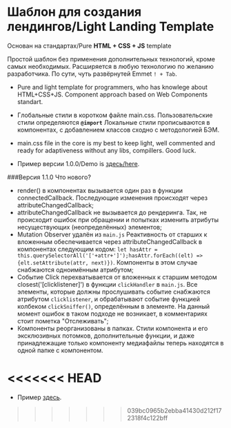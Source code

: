 # Шаблон для создания лендингов/Light Landing Template
 Основан на стандартах/Pure **HTML + CSS + JS** template

Простой шаблон без применения дополнительных технологий, кроме самых необходимых. Расширяется в любую технологию по желанию разработчика. По сути, чуть развёрнутей Emmet `! + Tab`.
- Pure and light template for programmers, who has knowlege about HTML+CSS+JS. Component approach based on Web Components standart.
- Глобальные стили в коротком файле main.css. Пользовательские стили определяются <b>`@import`</b> Локальные стили прописываются в компонентах, с добавлением классов сходно с методологией БЭМ.
- main.css file in the core is my best to keep light, well commented and ready for adaptiveness without any libs, compillers.
Good luck. 

- Пример версии 1.0.0/Demo is [здесь/here](https://lltemplate.vercel.app/).

###Версия 1.1.0 Что нового?

- render()  в компонентах вызывается один раз в функции connectedCallback. Последующие изменения происходят через attributeChangedCallback;
- attributeChangedCallback не вызывается до рендеринга. Так, не происходит ошибок при обращении и попытках изменить атрибуты несуществующих (неопределённых) элементов;
- Mutation Observer удалён из `main.js`  Реактивность от старших к вложенным обеспечивается через attributeChangedCallback в компонентах следующим кодом: `let hasAttr = this.querySelectorAll('['+attr+']');hasAttr.forEach((elt) => {elt.setAttribute(attr, next)})`. Компоненты в этом случае снабжаются одноимённым атрибутом;
- Событие Click перехватывается от вложенных к старшим методом closest('[clicklistener]') в функции `clickHandler` в `main.js`. Все элементы, которые должны прослушивать событие снабжаются атрибутом `clicklistener`, и обрабатывают событие функцией колбеком `clickSniffer()`, определённым в элементе.
На данный момент ошибок в таком подходе не возникает, в комментариях стоит пометка "Отслеживать";
- Компоненты реорганизованы в папках. Стили компонента и его эксклюзивных потомков, дополнительные функции, и даже принадлежащие только компоненту медиафайлы теперь находятся в одной папке с компонентом. 

<<<<<<< HEAD
=======
* Пример [здесь](https://lltemplate.vercel.app/). 
>>>>>>> 039bc0965b2ebba41430d212f172318f4c122bff
